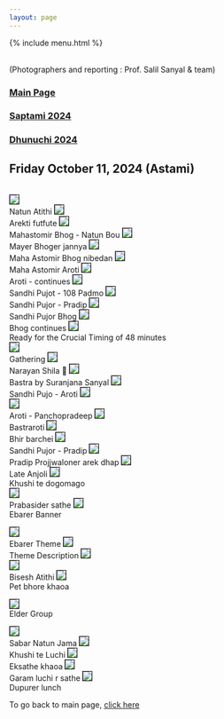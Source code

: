 ```yaml
---
layout: page
---
```


{% include menu.html %}
<div id="fb-root"></div>

<div style="color: orange; font-size:1.5em;font-weight: bold;" id="demo"></div>

<br/>
(Photographers and reporting : Prof. Salil Sanyal &  team)


<h3><a href="/news">Main Page</a> </h3>
<h3><a href="/saptami2024.html">Saptami 2024</a> </h3>
<h3><a href="/dhunuchi2024.html">Dhunuchi 2024</a> </h3>



<h2>Friday October 11, 2024 (Astami)</h2>

<br/>
<img style="border:1px solid black;" src="/images/puja2024/astami/1astami.jpg"/><br/>
Natun Atithi
<img style="border:1px solid black;" src="/images/puja2024/astami/2astami.jpg"/><br/>
Arekti futfute
<img style="border:1px solid black;" src="/images/puja2024/astami/3astami.jpg"/><br/>
Mahastomir Bhog - Natun Bou
<img style="border:1px solid black;" src="/images/puja2024/astami/4astami.jpg"/><br/>
Mayer Bhoger jannya
<img style="border:1px solid black;" src="/images/puja2024/astami/5astami.jpg"/><br/>
Maha Astomir Bhog nibedan
<img style="border:1px solid black;" src="/images/puja2024/astami/6astami.jpg"/><br/>
Maha Astomir Aroti
<img style="border:1px solid black;" src="/images/puja2024/astami/7astami.jpg"/><br/>
Aroti - continues
<img style="border:1px solid black;" src="/images/puja2024/astami/8astami.jpg"/><br/>
Sandhi Pujot - 108 Padmo
<img style="border:1px solid black;" src="/images/puja2024/astami/9astami.jpg"/><br/>
Sandhi Pujor - Pradip
<img style="border:1px solid black;" src="/images/puja2024/astami/10astami.jpg"/><br/>
Sandhi Pujor Bhog
<img style="border:1px solid black;" src="/images/puja2024/astami/11astami.jpg"/><br/>
Bhog continues
<img style="border:1px solid black;" src="/images/puja2024/astami/12astami.jpg"/><br/>
Ready for the Crucial Timing of 48 minutes


<br/>
<img style="border:1px solid black;" src="/images/puja2024/astami/13astami.jpg"/><br/>
Gathering
<img style="border:1px solid black;" src="/images/puja2024/astami/14astami.jpg"/><br/>
Narayan Shila 🙏
<img style="border:1px solid black;" src="/images/puja2024/astami/15astami.jpg"/><br/>
Bastra by Suranjana Sanyal
<img style="border:1px solid black;" src="/images/puja2024/astami/16astami.jpg"/><br/>
Sandhi Pujo - Aroti
<img style="border:1px solid black;" src="/images/puja2024/astami/17astami.jpg"/><br/>
<img style="border:1px solid black;" src="/images/puja2024/astami/18astami.jpg"/><br/>
Aroti - Panchopradeep
<img style="border:1px solid black;" src="/images/puja2024/astami/19astami.jpg"/><br/>
Bastraroti
<img style="border:1px solid black;" src="/images/puja2024/astami/20astami.jpg"/><br/>
Bhir barchei
<img style="border:1px solid black;" src="/images/puja2024/astami/21astami.jpg"/><br/>
Sandhi Pujor - Pradip
<img style="border:1px solid black;" src="/images/puja2024/astami/22astami.jpg"/><br/>
Pradip Projjwaloner arek dhap
<img style="border:1px solid black;" src="/images/puja2024/astami/23astami.jpg"/><br/>
Late Anjoli
<img style="border:1px solid black;" src="/images/puja2024/astami/24astami.jpg"/><br/>
Khushi te dogomago


<br/>
<img style="border:1px solid black;" src="/images/puja2024/astami/25astami.jpg"/><br/>
Prabasider sathe
<img style="border:1px solid black;" src="/images/puja2024/astami/26astami.jpg"/><br/>
Ebarer Banner
<br/>

<img style="border:1px solid black;" src="/images/puja2024/astami/27astami.jpg"/><br/>
Ebarer Theme
<img style="border:1px solid black;" src="/images/puja2024/astami/28astami.jpg"/><br/>
Theme Description
<img style="border:1px solid black;" src="/images/puja2024/astami/29astami.jpg"/><br/>
<img style="border:1px solid black;" src="/images/puja2024/astami/30astami.jpg"/><br/>
Bisesh Atithi
<img style="border:1px solid black;" src="/images/puja2024/astami/31astami.jpg"/><br/>
Pet bhore khaoa

<img style="border:1px solid black;" src="/images/puja2024/astami/32astami.jpg"/><br/>
Elder Group

<img style="border:1px solid black;" src="/images/puja2024/astami/33astami.jpg"/><br/>
Sabar Natun Jama
<img style="border:1px solid black;" src="/images/puja2024/astami/34astami.jpg"/><br/>
Khushi te Luchi
<img style="border:1px solid black;" src="/images/puja2024/astami/35astami.jpg"/><br/>
Eksathe khaoa
<img style="border:1px solid black;" src="/images/puja2024/astami/36astami.jpg"/><br/>
Garam luchi r sathe
<img style="border:1px solid black;" src="/images/puja2024/astami/37astami.jpg"/><br/>
Dupurer lunch


To go back to main page, <a href="/news">click here</a>

